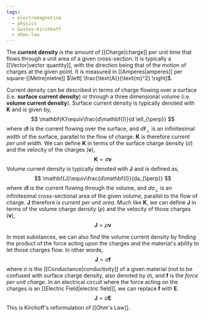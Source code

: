 ```yaml
---
tags:
  - electromagnetism
  - physics
  - Gustav-Kirchhoff
  - ohms-law
---
```

The **current density** is the amount of [[Charge|charge]] per unit time that flows through a unit area of a given cross-section. It is typically a [[Vector|vector quantity]], with the direction being that of the motion of charges at the given point. It is measured in [[Amperes|amperes]] per square-[[Metre|metre]] $\left[ \frac{\text{A}}{\text{m}^2} \right]$.

Current density can be described in terms of charge flowing over a surface (i.e. **surface current density**) or through a three dimensional volume (i.e. **volume current density**).
Surface current density is typically denoted with $\mathbf{K}$ and is given by,
$$
\mathbf{K}\equiv\frac{d\mathbf{I}}{d \ell_{\perp}}
$$
where $d\mathbf{I}$ is the current flowing over the surface, and $d \ell_{\perp}$ is an infinitesimal width of the surface, parallel to the flow of charge. $\mathbf{K}$ is therefore *current per unit width*. We can define $\mathbf{K}$ in terms of the surface charge density ($\sigma$) and the velocity of the charges ($\mathbf{v}$),
$$
\mathbf{K}=\sigma \mathbf{v}
$$
Volume current density is typically denoted with $\mathbf{J}$ and is defined as,
$$
\mathbf{J}\equiv\frac{d\mathbf{I}}{da_{\perp}}
$$
where $d\mathbf{I}$ is the current flowing through the volume, and $da_{\perp}$ is an infinitesimal cross-sectional area of the given volume, parallel to the flow of charge. $\mathbf{J}$ therefore is *current per unit area*. Much like $\mathbf{K}$, we can define $\mathbf{J}$ in terms of the volume charge density ($\rho$) and the velocity of those charges ($\mathbf{v}$),
$$
\mathbf{J}=\rho \mathbf{v}
$$

In most substances, we can also find the volume current density by finding the product of the force acting upon the charges and the material's ability to let those charges flow. In other words, 
$$
\mathbf{J}=\sigma \mathbf{f}
$$
where $\sigma$ is the [[Conductance|conductivity]] of a given material (not to be confused with surface charge density, also denoted by $\sigma$), and $\mathbf{f}$ is the *force per unit charge*. In an electrical circuit where the force acting on the charges is an [[Electric Field|electric field]], we can replace $\mathbf{f}$ with $\mathbf{E}$.
$$
\mathbf{J}=\sigma \mathbf{E}
$$
This is Kirchoff's reformulation of [[Ohm's Law]].